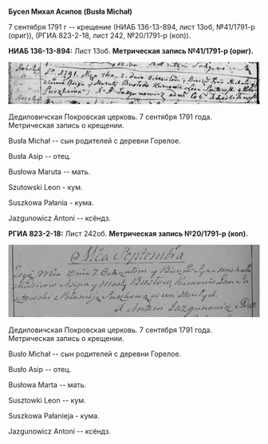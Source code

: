 **Бусел Михал Асипов (Busła Michał)**

7 сентября 1791 г -- крещение (НИАБ 136-13-894, лист 13об, №41/1791-р
(ориг)), (РГИА 823-2-18, лист 242, №20/1791-р (коп)).

**НИАБ 136-13-894:** Лист 13об. **Метрическая запись №41/1791-р
(ориг).**

![](./media/73e026cd2bf2825a30a0111221cae441b2bca01e.png)

Дедиловичская Покровская церковь. 7 сентября 1791 года. Метрическая
запись о крещении.

Busła Michał -- сын родителей с деревни Горелое.

Busła Asip -- отец.

Busłowa Maruta -- мать.

Szutowski Leon - кум.

Suszkowa Pałania - кума.

Jazgunowicz Antoni -- ксёндз.

**РГИА 823-2-18:** Лист 242об. **Метрическая запись №20/1791-р (коп).**

![](./media/1b2718587337466b6bf4be06ac8cfb55146d6ff7.png)

Дедиловичская Покровская церковь. 7 сентября 1791 года. Метрическая
запись о крещении.

Busło Michał -- сын родителей с деревни Горелое.

Busło Asip -- отец.

Busłowa Marta -- мать.

Susztowki Leon -- кум.

Suszkowa Pałanieja - кума.

Jazgunowicz Antoni -- ксёндз.
